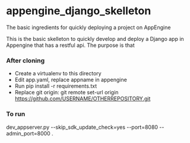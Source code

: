 # appengine_django_skelleton
The basic ingredients for quickly deploying a project on AppEngine

This is the basic skelleton to quickly develop and deploy a Django app in Appengine that has a restful api. The purpose is that 

### After cloning
  * Create a virtualenv to this directory
  * Edit app.yaml, replace appname in appengine
  * Run pip install -r requirements.txt
  * Replace git origin:
    git remote set-url origin https://github.com/USERNAME/OTHERREPOSITORY.git
  
### To run
dev_appserver.py --skip_sdk_update_check=yes --port=8080 --admin_port=8000 .
